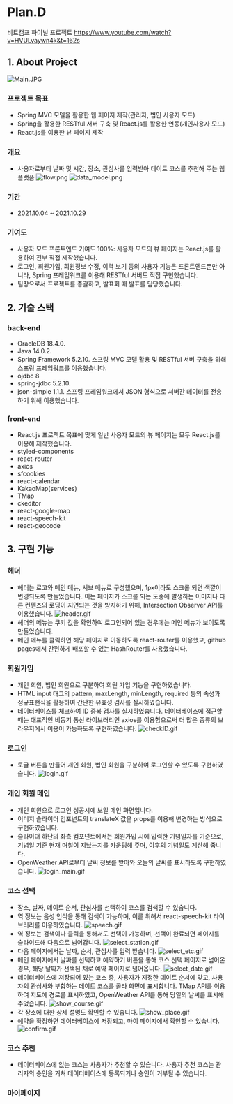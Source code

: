 # Plan.D

비트캠프 파이널 프로젝트
https://www.youtube.com/watch?v=HVULvaywn4k&t=162s

## 1. About Project

![Main.JPG](./markdown_image/Main.JPG)

### 프로젝트 목표

- Spring MVC 모델을 활용한 웹 페이지 제작(관리자, 법인 사용자 모드)
- Spring을 활용한 RESTful 서버 구축 및 React.js를 활용한 연동(개인사용자 모드)
- React.js를 이용한 뷰 페이지 제작

### 개요

- 사용자로부터 날짜 및 시간, 장소, 관심사를 입력받아 데이트 코스를 추천해 주는 웹 플랫폼
  ![flow.png](./markdown_image/flow.png)
  ![data_model.png](./markdown_image/data_model.png)

### 기간

- 2021.10.04 ~ 2021.10.29

### 기여도

- 사용자 모드 프론트엔드 기여도 100%: 사용자 모드의 뷰 페이지는 React.js를 활용하여 전부 직접 제작했습니다.
- 로그인, 회원가입, 회원정보 수정, 이력 보기 등의 사용자 기능은 프론트엔드뿐만 아니라, Spring 프레임워크를 이용해 RESTful 서버도 직접 구현했습니다.
- 팀장으로서 프로젝트를 총괄하고, 발표회 때 발표를 담당했습니다.

## 2. 기술 스택

### back-end

- OracleDB 18.4.0.
- Java 14.0.2.
- Spring Framework 5.2.10.
  스프링 MVC 모델 활용 및 RESTful 서버 구축을 위해 스프링 프레임워크를 이용했습니다.
- ojdbc 8
- spring-jdbc 5.2.10.
- json-simple 1.1.1.
  스프링 프레임워크에서 JSON 형식으로 서버간 데이터를 전송하기 위해 이용했습니다.

### front-end

- React.js
  프로젝트 목표에 맞게 일반 사용자 모드의 뷰 페이지는 모두 React.js를 이용해 제작했습니다.
- styled-components
- react-router
- axios
- sfcookies
- react-calendar
- KakaoMap(services)
- TMap
- ckeditor
- react-google-map
- react-speech-kit
- react-geocode

## 3. 구현 기능

### 헤더

- 헤더는 로고와 메인 메뉴, 서브 메뉴로 구성했으며, 1px이라도 스크롤 되면 색깔이 변경되도록 만들었습니다. 이는 페이지가 스크롤 되는 도중에 발생하는 이미지나 다른 컨텐츠의 로딩이 지연되는 것을 방지하기 위해, Intersection Observer API를 이용했습니다.
  ![header.gif](./markdown_image/header.gif)
- 헤더의 메뉴는 쿠키 값을 확인하여 로그인되어 있는 경우에는 메인 메뉴가 보이도록 만들었습니다.
- 메인 메뉴를 클릭하면 해당 페이지로 이동하도록 react-router를 이용했고, github pages에서 간편하게 배포할 수 있는 HashRouter를 사용했습니다.

### 회원가입

- 개인 회원, 법인 회원으로 구분하여 회원 가입 기능을 구현하였습니다.
- HTML input 태그의 pattern, maxLength, minLength, required 등의 속성과 정규표현식을 활용하여 간단한 유효성 검사를 실시하였습니다.
- 데이터베이스를 체크하여 ID 중복 검사를 실시하였습니다. 데이터베이스에 접근할 때는 대표적인 비동기 통신 라이브러리인 axios를 이용함으로써 더 많은 종류의 브라우저에서 이용이 가능하도록 구현하였습니다.
  ![checkID.gif](./markdown_image/checkID.gif)

### 로그인

- 토글 버튼을 만들어 개인 회원, 법인 회원을 구분하여 로그인할 수 있도록 구현하였습니다.
  ![login.gif](./markdown_image/login.gif)

### 개인 회원 메인

- 개인 회원으로 로그인 성공시에 보일 메인 화면입니다.
- 이미지 슬라이더 컴포넌트의 translateX 값을 props를 이용해 변경하는 방식으로 구현하였습니다.
- 슬라이더 하단의 좌측 컴포넌트에서는 회원가입 시에 입력한 기념일자를 기준으로, 기념일 기준 현재 며칠이 지났는지를 카운팅해 주며, 이후의 기념일도 계산해 줍니다.
- OpenWeather API로부터 날씨 정보를 받아와 오늘의 날씨를 표시하도록 구현하였습니다.
  ![login_main.gif](./markdown_image/login_main.gif)

### 코스 선택

- 장소, 날짜, 데이트 순서, 관심사를 선택하여 코스를 검색할 수 있습니다.
- 역 정보는 음성 인식을 통해 검색이 가능하며, 이를 위해서 react-speech-kit 라이브러리를 이용하였습니다.
  ![speech.gif](./markdown_image/speech.gif)
- 역 정보는 검색이나 클릭을 통해서도 선택이 가능하며, 선택이 완료되면 페이지를 슬라이드해 다음으로 넘어갑니다.
  ![select_station.gif](./markdown_image/select_station.gif)
- 다음 페이지에서는 날짜, 순서, 관심사를 입력 받습니다.
  ![select_etc.gif](./markdown_image/select_etc.gif)
- 메인 페이지에서 날짜를 선택하고 예약하기 버튼을 통해 코스 선택 페이지로 넘어온 경우, 해당 날짜가 선택된 채로 예약 페이지로 넘어옵니다.
  ![select_date.gif](./markdown_image/select_date.gif)
- 데이터베이스에 저장되어 있는 코스 중, 사용자가 지정한 데이트 순서에 맞고, 사용자의 관심사와 부합하는 데이트 코스를 골라 화면에 표시합니다. TMap API를 이용하여 지도에 경로를 표시하였고, OpenWeather API를 통해 당일의 날씨를 표시해 주었습니다.
  ![show_course.gif](./markdown_image/show_course.gif)
- 각 장소에 대한 상세 설명도 확인할 수 있습니다.
  ![show_place.gif](./markdown_image/show_place.gif)
- 예약을 확정하면 데이터베이스에 저장되고, 마이 페이지에서 확인할 수 있습니다.
  ![confirm.gif](./markdown_image/confirm.gif)

### 코스 추천

- 데이터베이스에 없는 코스는 사용자가 추천할 수 있습니다. 사용자 추천 코스는 관리자의 승인을 거쳐 데이터베이스에 등록되거나 승인이 거부될 수 있습니다.

### 마이페이지
